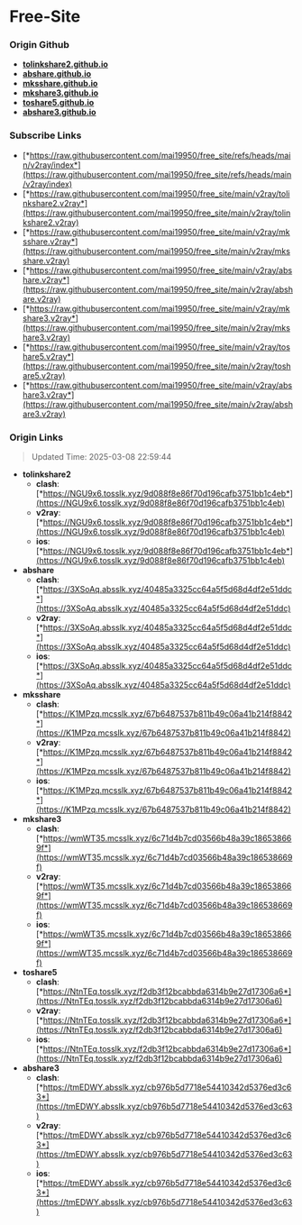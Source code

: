 # Free-Site

### Origin Github

- [**tolinkshare2.github.io**](https://github.com/tolinkshare2/tolinkshare2.github.io)
- [**abshare.github.io**](https://github.com/abshare/abshare.github.io)
- [**mksshare.github.io**](https://github.com/mksshare/mksshare.github.io)
- [**mkshare3.github.io**](https://github.com/mkshare3/mkshare3.github.io)
- [**toshare5.github.io**](https://github.com/toshare5/toshare5.github.io)
- [**abshare3.github.io**](https://github.com/abshare3/abshare3.github.io)

### Subscribe Links

- [*https://raw.githubusercontent.com/mai19950/free_site/refs/heads/main/v2ray/index*](https://raw.githubusercontent.com/mai19950/free_site/refs/heads/main/v2ray/index)
- [*https://raw.githubusercontent.com/mai19950/free_site/main/v2ray/tolinkshare2.v2ray*](https://raw.githubusercontent.com/mai19950/free_site/main/v2ray/tolinkshare2.v2ray)
- [*https://raw.githubusercontent.com/mai19950/free_site/main/v2ray/mksshare.v2ray*](https://raw.githubusercontent.com/mai19950/free_site/main/v2ray/mksshare.v2ray)
- [*https://raw.githubusercontent.com/mai19950/free_site/main/v2ray/abshare.v2ray*](https://raw.githubusercontent.com/mai19950/free_site/main/v2ray/abshare.v2ray)
- [*https://raw.githubusercontent.com/mai19950/free_site/main/v2ray/mkshare3.v2ray*](https://raw.githubusercontent.com/mai19950/free_site/main/v2ray/mkshare3.v2ray)
- [*https://raw.githubusercontent.com/mai19950/free_site/main/v2ray/toshare5.v2ray*](https://raw.githubusercontent.com/mai19950/free_site/main/v2ray/toshare5.v2ray)
- [*https://raw.githubusercontent.com/mai19950/free_site/main/v2ray/abshare3.v2ray*](https://raw.githubusercontent.com/mai19950/free_site/main/v2ray/abshare3.v2ray)

### Origin Links

> Updated Time: 2025-03-08 22:59:44

- **tolinkshare2**
  - **clash**: [*https://NGU9x6.tosslk.xyz/9d088f8e86f70d196cafb3751bb1c4eb*](https://NGU9x6.tosslk.xyz/9d088f8e86f70d196cafb3751bb1c4eb)
  - **v2ray**: [*https://NGU9x6.tosslk.xyz/9d088f8e86f70d196cafb3751bb1c4eb*](https://NGU9x6.tosslk.xyz/9d088f8e86f70d196cafb3751bb1c4eb)
  - **ios**: [*https://NGU9x6.tosslk.xyz/9d088f8e86f70d196cafb3751bb1c4eb*](https://NGU9x6.tosslk.xyz/9d088f8e86f70d196cafb3751bb1c4eb)
- **abshare**
  - **clash**: [*https://3XSoAq.absslk.xyz/40485a3325cc64a5f5d68d4df2e51ddc*](https://3XSoAq.absslk.xyz/40485a3325cc64a5f5d68d4df2e51ddc)
  - **v2ray**: [*https://3XSoAq.absslk.xyz/40485a3325cc64a5f5d68d4df2e51ddc*](https://3XSoAq.absslk.xyz/40485a3325cc64a5f5d68d4df2e51ddc)
  - **ios**: [*https://3XSoAq.absslk.xyz/40485a3325cc64a5f5d68d4df2e51ddc*](https://3XSoAq.absslk.xyz/40485a3325cc64a5f5d68d4df2e51ddc)
- **mksshare**
  - **clash**: [*https://K1MPzq.mcsslk.xyz/67b6487537b811b49c06a41b214f8842*](https://K1MPzq.mcsslk.xyz/67b6487537b811b49c06a41b214f8842)
  - **v2ray**: [*https://K1MPzq.mcsslk.xyz/67b6487537b811b49c06a41b214f8842*](https://K1MPzq.mcsslk.xyz/67b6487537b811b49c06a41b214f8842)
  - **ios**: [*https://K1MPzq.mcsslk.xyz/67b6487537b811b49c06a41b214f8842*](https://K1MPzq.mcsslk.xyz/67b6487537b811b49c06a41b214f8842)
- **mkshare3**
  - **clash**: [*https://wmWT35.mcsslk.xyz/6c71d4b7cd03566b48a39c186538669f*](https://wmWT35.mcsslk.xyz/6c71d4b7cd03566b48a39c186538669f)
  - **v2ray**: [*https://wmWT35.mcsslk.xyz/6c71d4b7cd03566b48a39c186538669f*](https://wmWT35.mcsslk.xyz/6c71d4b7cd03566b48a39c186538669f)
  - **ios**: [*https://wmWT35.mcsslk.xyz/6c71d4b7cd03566b48a39c186538669f*](https://wmWT35.mcsslk.xyz/6c71d4b7cd03566b48a39c186538669f)
- **toshare5**
  - **clash**: [*https://NtnTEq.tosslk.xyz/f2db3f12bcabbda6314b9e27d17306a6*](https://NtnTEq.tosslk.xyz/f2db3f12bcabbda6314b9e27d17306a6)
  - **v2ray**: [*https://NtnTEq.tosslk.xyz/f2db3f12bcabbda6314b9e27d17306a6*](https://NtnTEq.tosslk.xyz/f2db3f12bcabbda6314b9e27d17306a6)
  - **ios**: [*https://NtnTEq.tosslk.xyz/f2db3f12bcabbda6314b9e27d17306a6*](https://NtnTEq.tosslk.xyz/f2db3f12bcabbda6314b9e27d17306a6)
- **abshare3**
  - **clash**: [*https://tmEDWY.absslk.xyz/cb976b5d7718e54410342d5376ed3c63*](https://tmEDWY.absslk.xyz/cb976b5d7718e54410342d5376ed3c63)
  - **v2ray**: [*https://tmEDWY.absslk.xyz/cb976b5d7718e54410342d5376ed3c63*](https://tmEDWY.absslk.xyz/cb976b5d7718e54410342d5376ed3c63)
  - **ios**: [*https://tmEDWY.absslk.xyz/cb976b5d7718e54410342d5376ed3c63*](https://tmEDWY.absslk.xyz/cb976b5d7718e54410342d5376ed3c63)
